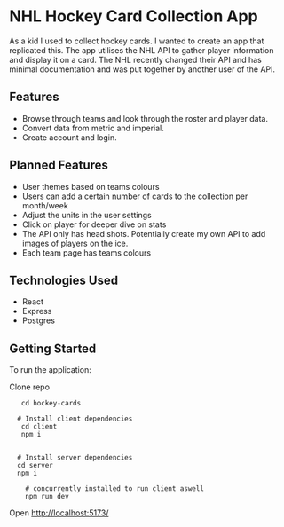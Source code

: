 # NHL Hockey Card Collection App

As a kid I used to collect hockey cards. I wanted to create an app that replicated this. The app utilises the NHL API to gather player information and display it on a card. The NHL recently changed their API and has minimal documentation and was put together by another user of the API.

## Features

- Browse through teams and look through the roster and player data.
- Convert data from metric and imperial.
- Create account and login.

## Planned Features

- User themes based on teams colours
- Users can add a certain number of cards to the collection per month/week
- Adjust the units in the user settings
- Click on player for deeper dive on stats
- The API only has head shots. Potentially create my own API to add images of players on the ice.
- Each team page has teams colours

## Technologies Used

- React
- Express
- Postgres

## Getting Started

To run the application:

Clone repo

```
   cd hockey-cards
```

```
  # Install client dependencies
   cd client
   npm i


  # Install server dependencies
  cd server
  npm i
```

```
    # concurrently installed to run client aswell
    npm run dev
```

Open
[http://localhost:5173/](http://localhost:5173/)
